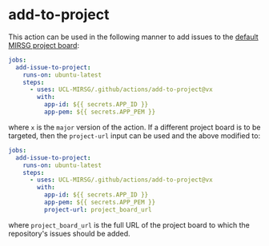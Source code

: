 # add-to-project

This action can be used in the following manner to add issues to the [default
MIRSG project board](https://github.com/orgs/UCL-MIRSG/projects/3):

```yaml
jobs:
  add-issue-to-project:
    runs-on: ubuntu-latest
    steps:
      - uses: UCL-MIRSG/.github/actions/add-to-project@vx
        with:
          app-id: ${{ secrets.APP_ID }}
          app-pem: ${{ secrets.APP_PEM }}
```

where `x` is the `major` version of the action. If a different project board is
to be targeted, then the `project-url` input can be used and the above modified
to:

```yaml
jobs:
  add-issue-to-project:
    runs-on: ubuntu-latest
    steps:
      - uses: UCL-MIRSG/.github/actions/add-to-project@vx
        with:
          app-id: ${{ secrets.APP_ID }}
          app-pem: ${{ secrets.APP_PEM }}
          project-url: project_board_url
```

where `project_board_url` is the full URL of the project board to which the
repository's issues should be added.

